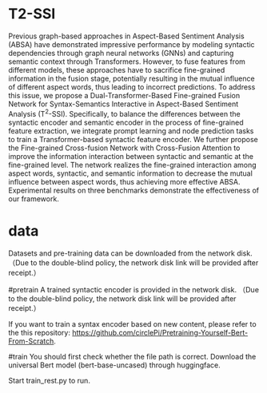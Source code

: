 # T2-SSI
Previous graph-based approaches in Aspect-Based Sentiment Analysis (ABSA) have demonstrated impressive performance by modeling syntactic dependencies through graph neural networks (GNNs) and capturing semantic context through Transformers. However, to fuse features from different models, these approaches have to sacrifice fine-grained information in the fusion stage, potentially resulting in the mutual influence of different aspect words, thus leading to incorrect predictions. To address this issue, we propose a Dual-Transformer-Based Fine-grained Fusion Network for Syntax-Semantics Interactive in Aspect-Based Sentiment Analysis (T$^2$-SSI). Specifically, to balance the differences between the syntactic encoder and semantic encoder in the process of fine-grained feature extraction, we integrate prompt learning and node prediction tasks to train a Transformer-based syntactic feature encoder. We further propose the Fine-grained Cross-fusion Network with Cross-Fusion Attention to improve the information interaction between syntactic and semantic at the fine-grained level. The network realizes the fine-grained interaction among aspect words, syntactic, and semantic information to decrease the mutual influence between aspect words, thus achieving more effective ABSA. Experimental results on three benchmarks demonstrate the effectiveness of our framework.

# data
Datasets and pre-training data can be downloaded from the network disk. 
（Due to the double-blind policy, the network disk link will be provided after receipt.）

#pretrain
A trained syntactic encoder is provided in the network disk. 
（Due to the double-blind policy, the network disk link will be provided after receipt.）

If you want to train a syntax encoder based on new content, please refer to the this repository: https://github.com/circlePi/Pretraining-Yourself-Bert-From-Scratch.



#train
You should first check whether the file path is correct. Download the universal Bert model (bert-base-uncased) through huggingface. 

Start train_rest.py to run.

